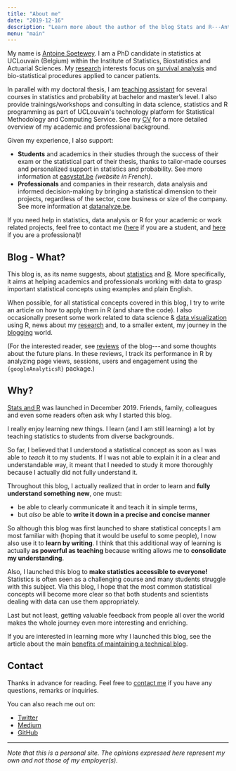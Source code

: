 ```yaml
---
title: "About me"
date: "2019-12-16"
description: "Learn more about the author of the blog Stats and R---Antoine Soetewey---and the motivations behind his blog"
menu: "main"
---
```


My name is [Antoine Soetewey](https://antoinesoetewey.com/). I am a PhD candidate in statistics at UCLouvain (Belgium) within the Institute of Statistics, Biostatistics and Actuarial Sciences. My [research](https://antoinesoetewey.com/research/) interests focus on [survival analysis](/blog/what-is-survival-analysis/) and bio-statistical procedures applied to cancer patients.

In parallel with my doctoral thesis, I am [teaching assistant](https://antoinesoetewey.com/teaching/) for several courses in statistics and probability at bachelor and master’s level. I also provide trainings/workshops and consulting in data science, statistics and R programming as part of UCLouvain's technology platform for Statistical Methodology and Computing Service. See my [CV](https://antoinesoetewey.com/cv/) for a more detailed overview of my academic and professional background.

Given my experience, I also support:

- **Students** and academics in their studies through the success of their exam or the statistical part of their thesis, thanks to tailor-made courses and personalized support in statistics and probability. See more information at [easystat.be](https://easystat.be/) *(website in French)*.
- **Professionals** and companies in their research, data analysis and informed decision-making by bringing a statistical dimension to their projects, regardless of the sector, core business or size of the company. See more information at [datanalyze.be](https://datanalyze.be/).

If you need help in statistics, data analysis or R for your academic or work related projects, feel free to contact me ([here](https://easystat.be/contact-en/) if you are a student, and [here](https://datanalyze.be/#contact) if you are a professional)!

## Blog - What?

This blog is, as its name suggests, about [statistics](/tags/statistics/) and [R](/tags/r/). More specifically, it aims at helping academics and professionals working with data to grasp important statistical concepts using examples and plain English.

When possible, for all statistical concepts covered in this blog, I try to write an article on how to apply them in R (and share the code). I also occasionally present some work related to data science & [data visualization](/tags/visualization/) using R, news about my [research](/tags/research/) and, to a smaller extent, my journey in the [blogging](/tags/blogging/) world.

(For the interested reader, see [reviews](/tags/review/) of the blog---and some thoughts about the future plans. In these reviews, I track its performance in R by analyzing page views, sessions, users and engagement using the `{googleAnalyticsR}` package.)

## Why?

[Stats and R](/) was launched in December 2019. Friends, family, colleagues and even some readers often ask why I started this blog.

I really enjoy learning new things. I learn (and I am still learning) a lot by teaching statistics to students from diverse backgrounds.

So far, I believed that I understood a statistical concept as soon as I was able to *teach* it to my students. If I was not able to explain it in a clear and understandable way, it meant that I needed to study it more thoroughly because I actually did not fully understand it.

Throughout this blog, I actually realized that in order to learn and **fully understand something new**, one must:

* be able to clearly communicate it and teach it in simple terms,
* but *also* be able to **write it down in a precise and concise manner**

So although this blog was first launched to share statistical concepts I am most familiar with (hoping that it would be useful to some people), I now also use it to **learn by writing**. I think that this additional way of learning is actually **as powerful as teaching** because writing allows me to **consolidate my understanding**.

Also, I launched this blog to **make statistics accessible to everyone!** Statistics is often seen as a challenging course and many students struggle with this subject. Via this blog, I hope that the most common statistical concepts will become more clear so that both students and scientists dealing with data can use them appropriately.

Last but not least, getting valuable feedback from people all over the world makes the whole journey even more interesting and enriching.

If you are interested in learning more why I launched this blog, see the article about the main [benefits of maintaining a technical blog](/blog/7-benefits-of-sharing-your-code-in-a-data-science-blog/).

## Contact

Thanks in advance for reading. Feel free to [contact me](/contact/) if you have any questions, remarks or inquiries.

You can also reach me out on:

- [Twitter](https://twitter.com/statsandr)
- [Medium](https://antoinesoetewey.medium.com/)
- [GitHub](https://github.com/AntoineSoetewey)

---

*Note that this is a personal site. The opinions expressed here represent my own and not those of my employer(s).*
